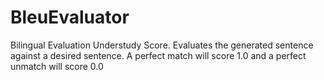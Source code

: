 # BleuEvaluator

Bilingual Evaluation Understudy Score. Evaluates the generated sentence against a desired sentence. 
A perfect match will score 1.0 and a perfect unmatch will score 0.0